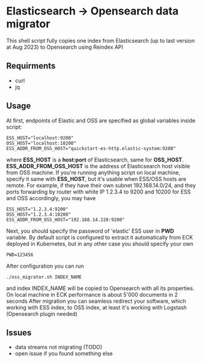 # Elasticsearch -> Opensearch data migrator
This shell script fully copies one index from Elasticsearch (up to last version at Aug 2023) to Opensearch using Reindex API

## Requirments
+ curl
+ jq

## Usage
At first, endpoints of Elastic and OSS are specified as global variables inside script:
```
ESS_HOST="localhost:9200"
OSS_HOST="localhost:10200"
ESS_ADDR_FROM_OSS_HOST="quickstart-es-http.elastic-system:9200"
```
where **ESS_HOST** is a **host:port** of Elasticsearch, same for **OSS_HOST**. **ESS_ADDR_FROM_OSS_HOST** is the address of Elasticsearch host visible from OSS machine. If you're running anything script on local machine, specify it same with **ESS_HOST**, but it's usable when ESS/OSS hosts are remote. For example, if they have their own subnet 192.168.14.0/24, and they ports forwarding by router with white IP 1.2.3.4 to 9200 and 10200 for ESS and OSS accordingly, you may have
```
ESS_HOST="1.2.3.4:9200"
OSS_HOST="1.2.3.4:10200"
ESS_ADDR_FROM_OSS_HOST="192.168.14.228:9200"
```
Next, you should specify the password of 'elastic' ESS user in **PWD** variable. By default script is configured to extract it automatically from ECK deployed in Kubernetes, but in any other case you should specify your own
```
PWD=123456
```
After configuration you can run
```
./oss_migrator.sh INDEX_NAME
```
and index INDEX_NAME will be copied to Opensearch with all its properties. On local machine in ECK performance is about 5'000 documents in 2 seconds
After migration you can seamless redirect your software, which working with ESS index, to OSS index, at least it's working with Logstash (Opensearch plugin needed)

## Issues
+ data streams not migrating (TODO)
+ open issue if you found something else
